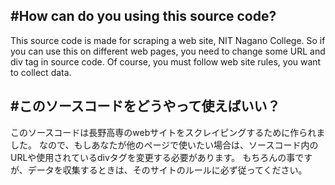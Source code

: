 #How can do you using this source code?
---
This source code is made for scraping a web site, NIT Nagano College.
So if you can use this on different web pages, you need to change some URL and div tag in source code.
Of course, you must follow web site rules, you want to collect data.

#このソースコードをどうやって使えばいい？
---
このソースコードは長野高専のwebサイトをスクレイピングするために作られました。
なので、もしあなたが他のページで使いたい場合は、ソースコード内のURLや使用されているdivタグを変更する必要があります。
もちろんの事ですが、データを収集するときは、そのサイトのルールに必ず従ってください。